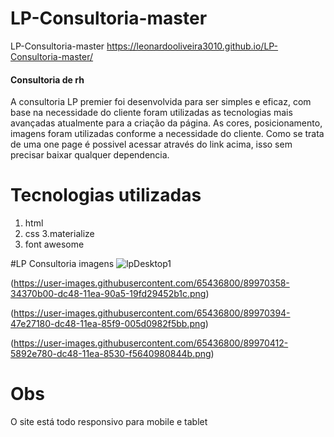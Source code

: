 # LP-Consultoria-master
 LP-Consultoria-master 
 https://leonardooliveira3010.github.io/LP-Consultoria-master/

#### Consultoria de rh
A consultoria LP premier foi desenvolvida para ser simples e eficaz, com base na necessidade do cliente foram utilizadas as tecnologias mais avançadas atualmente para a criação da página. As cores, posicionamento, imagens foram utilizadas conforme a necessidade do cliente. Como se trata de uma one page é possivel acessar através do link acima, isso sem precisar baixar qualquer dependencia.

# Tecnologias utilizadas
1. html
2. css
3.materialize
4. font awesome

#LP Consultoria imagens
![lpDesktop1](https://user-images.githubusercontent.com/65436800/89970634-c93a0400-dc48-11ea-8c06-57162ad14889.png)

(https://user-images.githubusercontent.com/65436800/89970358-34370b00-dc48-11ea-90a5-19fd29452b1c.png)

(https://user-images.githubusercontent.com/65436800/89970394-47e27180-dc48-11ea-85f9-005d0982f5bb.png)

(https://user-images.githubusercontent.com/65436800/89970412-5892e780-dc48-11ea-8530-f5640980844b.png)

# Obs
O site está todo responsivo para mobile e tablet


